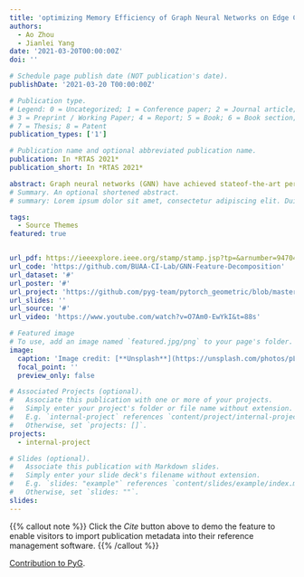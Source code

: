 ```yaml
---
title: 'optimizing Memory Efficiency of Graph Neural Networks on Edge Computing Platforms'
authors:
  - Ao Zhou
  - Jianlei Yang
date: '2021-03-20T00:00:00Z'
doi: ''

# Schedule page publish date (NOT publication's date).
publishDate: '2021-03-20 T00:00:00Z'

# Publication type.
# Legend: 0 = Uncategorized; 1 = Conference paper; 2 = Journal article;
# 3 = Preprint / Working Paper; 4 = Report; 5 = Book; 6 = Book section;
# 7 = Thesis; 8 = Patent
publication_types: ['1']

# Publication name and optional abbreviated publication name.
publication: In *RTAS 2021*
publication_short: In *RTAS 2021*

abstract: Graph neural networks (GNN) have achieved stateof-the-art performance on various industrial tasks. However, the poor efficiency of GNN inference and frequent Out-OfMemory (OOM) problem limit the successful application of GNN on edge computing platforms. To tackle these problems, a feature decomposition approach is proposed for memory efficiency optimization of GNN inference. The proposed approach could achieve outstanding optimization on various GNN models, covering a wide range of datasets, which speeds up the inference by up to 3×. Furthermore, the proposed feature decomposition could significantly reduce the peak memory usage (up to 5× in memory efficiency improvement) and mitigate OOM problems during GNN inference.
# Summary. An optional shortened abstract.
# summary: Lorem ipsum dolor sit amet, consectetur adipiscing elit. Duis posuere tellus ac convallis placerat. Proin tincidunt magna sed ex sollicitudin condimentum.

tags:
  - Source Themes
featured: true


url_pdf: https://ieeexplore.ieee.org/stamp/stamp.jsp?tp=&arnumber=9470441
url_code: 'https://github.com/BUAA-CI-Lab/GNN-Feature-Decomposition'
url_dataset: '#'
url_poster: '#'
url_project: 'https://github.com/pyg-team/pytorch_geometric/blob/master/torch_geometric/nn/conv/message_passing.py'
url_slides: ''
url_source: '#'
url_video: 'https://www.youtube.com/watch?v=O7Am0-EwYkI&t=88s'

# Featured image
# To use, add an image named `featured.jpg/png` to your page's folder.
image:
  caption: 'Image credit: [**Unsplash**](https://unsplash.com/photos/pLCdAaMFLTE)'
  focal_point: ''
  preview_only: false

# Associated Projects (optional).
#   Associate this publication with one or more of your projects.
#   Simply enter your project's folder or file name without extension.
#   E.g. `internal-project` references `content/project/internal-project/index.md`.
#   Otherwise, set `projects: []`.
projects:
  - internal-project

# Slides (optional).
#   Associate this publication with Markdown slides.
#   Simply enter your slide deck's filename without extension.
#   E.g. `slides: "example"` references `content/slides/example/index.md`.
#   Otherwise, set `slides: ""`.
slides:
---
```


{{% callout note %}}
Click the _Cite_ button above to demo the feature to enable visitors to import publication metadata into their reference management software.
{{% /callout %}}

 [Contribution to PyG](https://github.com/pyg-team/pytorch_geometric/blob/master/torch_geometric/nn/conv/message_passing.py).
